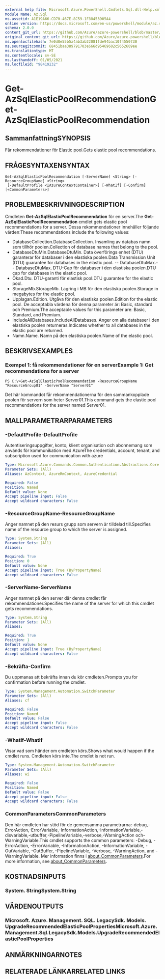 ```yaml
---
external help file: Microsoft.Azure.PowerShell.Cmdlets.Sql.dll-Help.xml
Module Name: Az.Sql
ms.assetid: A1E19A66-CD70-467E-8C59-1F88453905A4
online version: https://docs.microsoft.com/en-us/powershell/module/az.sql/get-azsqlelasticpoolrecommendation
schema: 2.0.0
content_git_url: https://github.com/Azure/azure-powershell/blob/master/src/Sql/Sql/help/Get-AzSqlElasticPoolRecommendation.md
original_content_git_url: https://github.com/Azure/azure-powershell/blob/master/src/Sql/Sql/help/Get-AzSqlElasticPoolRecommendation.md
ms.openlocfilehash: 7e0d8e55b5a4ab3ab22081fde94bac10f4550730
ms.sourcegitcommit: 68451baa389791703e666d95469602c5652609ee
ms.translationtype: MT
ms.contentlocale: sv-SE
ms.lasthandoff: 01/05/2021
ms.locfileid: "98419232"
---
```

# <span data-ttu-id="a21be-101">Get-AzSqlElasticPoolRecommendation</span><span class="sxs-lookup"><span data-stu-id="a21be-101">Get-AzSqlElasticPoolRecommendation</span></span>

## <span data-ttu-id="a21be-102">Sammanfattning</span><span class="sxs-lookup"><span data-stu-id="a21be-102">SYNOPSIS</span></span>
<span data-ttu-id="a21be-103">Får rekommendationer för Elastic pool.</span><span class="sxs-lookup"><span data-stu-id="a21be-103">Gets elastic pool recommendations.</span></span>

## <span data-ttu-id="a21be-104">FRÅGESYNTAXEN</span><span class="sxs-lookup"><span data-stu-id="a21be-104">SYNTAX</span></span>

```
Get-AzSqlElasticPoolRecommendation [-ServerName] <String> [-ResourceGroupName] <String>
 [-DefaultProfile <IAzureContextContainer>] [-WhatIf] [-Confirm] [<CommonParameters>]
```

## <span data-ttu-id="a21be-105">PROBLEMBESKRIVNING</span><span class="sxs-lookup"><span data-stu-id="a21be-105">DESCRIPTION</span></span>
<span data-ttu-id="a21be-106">Cmdleten **Get-AzSqlElasticPoolRecommendation** för en server.</span><span class="sxs-lookup"><span data-stu-id="a21be-106">The **Get-AzSqlElasticPoolRecommendation** cmdlet gets elastic pool recommendations for a server.</span></span>
<span data-ttu-id="a21be-107">Dessa rekommendationer innehåller följande värden:</span><span class="sxs-lookup"><span data-stu-id="a21be-107">These recommendations include the following values:</span></span>
- <span data-ttu-id="a21be-108">DatabaseCollection.</span><span class="sxs-lookup"><span data-stu-id="a21be-108">DatabaseCollection.</span></span> <span data-ttu-id="a21be-109">Insamling av databas namn som tillhör poolen.</span><span class="sxs-lookup"><span data-stu-id="a21be-109">Collection of database names that belong to the pool.</span></span> 
- <span data-ttu-id="a21be-110">DatabaseDtuMin.</span><span class="sxs-lookup"><span data-stu-id="a21be-110">DatabaseDtuMin.</span></span> <span data-ttu-id="a21be-111">Data överförings enhet (DTU) garanterar för databaser i den elastiska poolen.</span><span class="sxs-lookup"><span data-stu-id="a21be-111">Data Transmission Unit (DTU) guarantee for databases in the elastic pool.</span></span> 
 <span data-ttu-id="a21be-112">-- DatabaseDtuMax.</span><span class="sxs-lookup"><span data-stu-id="a21be-112">-- DatabaseDtuMax.</span></span> <span data-ttu-id="a21be-113">DTU-Cap för databaser i den elastiska poolen.</span><span class="sxs-lookup"><span data-stu-id="a21be-113">DTU cap for databases in the elastic pool.</span></span> 
- <span data-ttu-id="a21be-114">Ökad.</span><span class="sxs-lookup"><span data-stu-id="a21be-114">Dtu.</span></span> <span data-ttu-id="a21be-115">DTU-garanti för elastisk pool.</span><span class="sxs-lookup"><span data-stu-id="a21be-115">DTU guarantee for the elastic pool.</span></span> 
- <span data-ttu-id="a21be-116">StorageMb.</span><span class="sxs-lookup"><span data-stu-id="a21be-116">StorageMb.</span></span> <span data-ttu-id="a21be-117">Lagring i MB för den elastiska poolen.</span><span class="sxs-lookup"><span data-stu-id="a21be-117">Storage in megabytes for the elastic pool.</span></span> 
- <span data-ttu-id="a21be-118">Upplagan.</span><span class="sxs-lookup"><span data-stu-id="a21be-118">Edition.</span></span> <span data-ttu-id="a21be-119">Utgåva för den elastiska poolen.</span><span class="sxs-lookup"><span data-stu-id="a21be-119">Edition for the elastic pool.</span></span> <span data-ttu-id="a21be-120">De acceptabla värdena för denna parameter är: Basic, standard och Premium.</span><span class="sxs-lookup"><span data-stu-id="a21be-120">The acceptable values for this parameter are: Basic, Standard, and Premium.</span></span> 
- <span data-ttu-id="a21be-121">IncludeAllDatabases.</span><span class="sxs-lookup"><span data-stu-id="a21be-121">IncludeAllDatabases.</span></span> <span data-ttu-id="a21be-122">Anger om alla databaser i den elastiska poolen returneras.</span><span class="sxs-lookup"><span data-stu-id="a21be-122">Indicates whether to all databases in the elastic pool are returned.</span></span> 
- <span data-ttu-id="a21be-123">Namn.</span><span class="sxs-lookup"><span data-stu-id="a21be-123">Name.</span></span> <span data-ttu-id="a21be-124">Namn på den elastiska poolen.</span><span class="sxs-lookup"><span data-stu-id="a21be-124">Name of the elastic pool.</span></span>

## <span data-ttu-id="a21be-125">BESKRIVS</span><span class="sxs-lookup"><span data-stu-id="a21be-125">EXAMPLES</span></span>

### <span data-ttu-id="a21be-126">Exempel 1: få rekommendationer för en server</span><span class="sxs-lookup"><span data-stu-id="a21be-126">Example 1: Get recommendations for a server</span></span>
```
PS C:\>Get-AzSqlElasticPoolRecommendation -ResourceGroupName "ResourceGroup01" -ServerName "Server01"
```

<span data-ttu-id="a21be-127">Det här kommandot får rekommendationerna för den sammankopplade poolen för servern som heter Server01.</span><span class="sxs-lookup"><span data-stu-id="a21be-127">This command gets the elastic pool recommendations for the server named Server01.</span></span>

## <span data-ttu-id="a21be-128">MALLPARAMETRAR</span><span class="sxs-lookup"><span data-stu-id="a21be-128">PARAMETERS</span></span>

### <span data-ttu-id="a21be-129">-DefaultProfile</span><span class="sxs-lookup"><span data-stu-id="a21be-129">-DefaultProfile</span></span>
<span data-ttu-id="a21be-130">Autentiseringsuppgifter, konto, klient organisation och abonnemang som används för kommunikation med Azure</span><span class="sxs-lookup"><span data-stu-id="a21be-130">The credentials, account, tenant, and subscription used for communication with azure</span></span>

```yaml
Type: Microsoft.Azure.Commands.Common.Authentication.Abstractions.Core.IAzureContextContainer
Parameter Sets: (All)
Aliases: AzContext, AzureRmContext, AzureCredential

Required: False
Position: Named
Default value: None
Accept pipeline input: False
Accept wildcard characters: False
```

### <span data-ttu-id="a21be-131">-ResourceGroupName</span><span class="sxs-lookup"><span data-stu-id="a21be-131">-ResourceGroupName</span></span>
<span data-ttu-id="a21be-132">Anger namnet på den resurs grupp som servern är tilldelad till.</span><span class="sxs-lookup"><span data-stu-id="a21be-132">Specifies name of the resource group to which the server is assigned.</span></span>

```yaml
Type: System.String
Parameter Sets: (All)
Aliases:

Required: True
Position: 0
Default value: None
Accept pipeline input: True (ByPropertyName)
Accept wildcard characters: False
```

### <span data-ttu-id="a21be-133">-ServerName</span><span class="sxs-lookup"><span data-stu-id="a21be-133">-ServerName</span></span>
<span data-ttu-id="a21be-134">Anger namnet på den server där denna cmdlet får rekommendationer.</span><span class="sxs-lookup"><span data-stu-id="a21be-134">Specifies the name of the server for which this cmdlet gets recommendations.</span></span>

```yaml
Type: System.String
Parameter Sets: (All)
Aliases:

Required: True
Position: 1
Default value: None
Accept pipeline input: True (ByPropertyName)
Accept wildcard characters: False
```

### <span data-ttu-id="a21be-135">-Bekräfta</span><span class="sxs-lookup"><span data-stu-id="a21be-135">-Confirm</span></span>
<span data-ttu-id="a21be-136">Du uppmanas att bekräfta innan du kör cmdleten.</span><span class="sxs-lookup"><span data-stu-id="a21be-136">Prompts you for confirmation before running the cmdlet.</span></span>

```yaml
Type: System.Management.Automation.SwitchParameter
Parameter Sets: (All)
Aliases: cf

Required: False
Position: Named
Default value: False
Accept pipeline input: False
Accept wildcard characters: False
```

### <span data-ttu-id="a21be-137">-WhatIf</span><span class="sxs-lookup"><span data-stu-id="a21be-137">-WhatIf</span></span>
<span data-ttu-id="a21be-138">Visar vad som händer om cmdleten körs.</span><span class="sxs-lookup"><span data-stu-id="a21be-138">Shows what would happen if the cmdlet runs.</span></span>
<span data-ttu-id="a21be-139">Cmdleten körs inte.</span><span class="sxs-lookup"><span data-stu-id="a21be-139">The cmdlet is not run.</span></span>

```yaml
Type: System.Management.Automation.SwitchParameter
Parameter Sets: (All)
Aliases: wi

Required: False
Position: Named
Default value: False
Accept pipeline input: False
Accept wildcard characters: False
```

### <span data-ttu-id="a21be-140">CommonParameters</span><span class="sxs-lookup"><span data-stu-id="a21be-140">CommonParameters</span></span>
<span data-ttu-id="a21be-141">Den här cmdleten har stöd för de gemensamma parametrarna:-debug,-ErrorAction,-ErrorVariable,-InformationAction,-InformationVariable,-disvariable,-utbuffer,-PipelineVariable,-verbose,-WarningAction och-WarningVariable.</span><span class="sxs-lookup"><span data-stu-id="a21be-141">This cmdlet supports the common parameters: -Debug, -ErrorAction, -ErrorVariable, -InformationAction, -InformationVariable, -OutVariable, -OutBuffer, -PipelineVariable, -Verbose, -WarningAction, and -WarningVariable.</span></span> <span data-ttu-id="a21be-142">Mer information finns i [about_CommonParameters](http://go.microsoft.com/fwlink/?LinkID=113216).</span><span class="sxs-lookup"><span data-stu-id="a21be-142">For more information, see [about_CommonParameters](http://go.microsoft.com/fwlink/?LinkID=113216).</span></span>

## <span data-ttu-id="a21be-143">KOSTNADS</span><span class="sxs-lookup"><span data-stu-id="a21be-143">INPUTS</span></span>

### <span data-ttu-id="a21be-144">System. String</span><span class="sxs-lookup"><span data-stu-id="a21be-144">System.String</span></span>

## <span data-ttu-id="a21be-145">VÄRDEN</span><span class="sxs-lookup"><span data-stu-id="a21be-145">OUTPUTS</span></span>

### <span data-ttu-id="a21be-146">Microsoft. Azure. Management. SQL. LegacySdk. Models. UpgradeRecommendedElasticPoolProperties</span><span class="sxs-lookup"><span data-stu-id="a21be-146">Microsoft.Azure.Management.Sql.LegacySdk.Models.UpgradeRecommendedElasticPoolProperties</span></span>

## <span data-ttu-id="a21be-147">ANMÄRKNINGAR</span><span class="sxs-lookup"><span data-stu-id="a21be-147">NOTES</span></span>

## <span data-ttu-id="a21be-148">RELATERADE LÄNKAR</span><span class="sxs-lookup"><span data-stu-id="a21be-148">RELATED LINKS</span></span>
